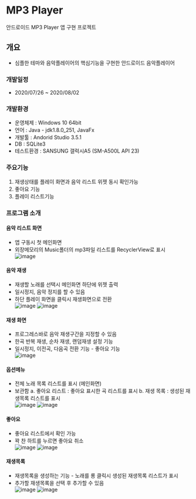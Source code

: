 # MP3 Player

안드로이드 MP3 Player 앱 구현 프로젝트

## 개요
- 심플한 테마와 음악플레이어의 핵심기능을 구현한 안드로이드 음악플레이어

### 개발일정
- 2020/07/26 ~ 2020/08/02

### 개발환경
- 운영체제 : Windows 10 64bit
- 언어 : Java - jdk1.8.0_251, JavaFx
- 개발툴 : Andorid Studio 3.5.1
- DB : SQLite3
- 테스트환경 : SANSUNG 갤럭시A5 (SM-A500L API 23)

### 주요기능
1. 재생상태를 플레이 화면과 음악 리스트 위젯 동시 확인가능
2. 좋아요 기능
3. 플레이 리스트기능

### 프로그램 소개

#### 음악 리스트 화면
- 앱 구동시 첫 메인화면
- 외장메모리의 Music폴더의 mp3파일 리스트를 RecyclerView로 표시  
![image](https://user-images.githubusercontent.com/63944004/94948019-96f6a580-0519-11eb-9143-a54794288906.png)

#### 음악 재생
- 재생할 노래를 선택시 메인화면 하단에 위젯 출력
- 일시정지, 음악 정지를 할 수 있음
- 하단 플레이 화면을 클릭시 재생화면으로 전환  
![image](https://user-images.githubusercontent.com/63944004/94948047-a544c180-0519-11eb-989c-324a5b8ebde5.png)
![image](https://user-images.githubusercontent.com/63944004/94948037-9fe77700-0519-11eb-8bbc-11ad575b7905.png)  


#### 재생 화면
- 프로그레스바로 음악 재생구간을 지정할 수 있음
- 한곡 반복 재생, 순차 재생, 랜덤재생 설정 기능
- 일시정지, 이전곡, 다음곡 전환 기능 - 좋아요 기능  
![image](https://user-images.githubusercontent.com/63944004/94949222-8b0be300-051b-11eb-9ee4-22eb6a5b4b73.png)  


#### 옵션메뉴
- 전체 노래 목록 리스트를 표시 (메인화면)
- 보관함
    a. 좋아요 리스트 : 좋아요 표시한 곡 리스트를 표시
    b. 재생 목록 : 생성된 재생목록 리스트를 표시  
![image](https://user-images.githubusercontent.com/63944004/94949422-d9b97d00-051b-11eb-8729-ba296fcf9cc6.png)
![image](https://user-images.githubusercontent.com/63944004/94949517-01104a00-051c-11eb-9c39-79ef2f891cf9.png)  

#### 좋아요 
- 좋아요 리스트에서 확인 가능
- 꽉 찬 하트를 누르면 좋아요 취소  
![image](https://user-images.githubusercontent.com/63944004/94948088-b2fa4700-0519-11eb-993b-48046c87afd0.png)
![image](https://user-images.githubusercontent.com/63944004/94948104-b8f02800-0519-11eb-85c1-7b562f67dc87.png)  


#### 재생목록
- 재생목록을 생성하는 기능 - 노래를 롱 클릭시 생성된 재생목록 리스트가 표시
- 추가할 재생목록을 선택 후 추가할 수 있음  
![image](https://user-images.githubusercontent.com/63944004/94948207-eccb4d80-0519-11eb-916c-5d0ae6812fd4.png)
![image](https://user-images.githubusercontent.com/63944004/94948224-f5238880-0519-11eb-8cea-843ebd459a17.png)  


